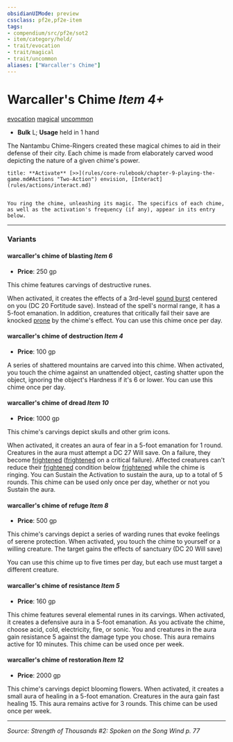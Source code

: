 ```yaml
---
obsidianUIMode: preview
cssclass: pf2e,pf2e-item
tags:
- compendium/src/pf2e/sot2
- item/category/held/
- trait/evocation
- trait/magical
- trait/uncommon
aliases: ["Warcaller's Chime"]
---
```

# Warcaller's Chime *Item 4+*  
[evocation](evocation.md "Evocation School Trait")  [magical](magical.md "Magical Item Trait")  [uncommon](uncommon.md "Uncommon Rarity Trait")  

- **Bulk** L; **Usage** held in 1 hand

The Nantambu Chime-Ringers created these magical chimes to aid in their defense of their city. Each chime is made from elaborately carved wood depicting the nature of a given chime's power.

```ad-embed-ability
title: **Activate** [>>](rules/core-rulebook/chapter-9-playing-the-game.md#Actions "Two-Action") envision, [Interact](rules/actions/interact.md)


You ring the chime, unleashing its magic. The specifics of each chime, as well as the activation's frequency (if any), appear in its entry below.
```

---

### Variants

#### warcaller's chime of blasting *Item 6*

- **Price**: 250 gp

This chime features carvings of destructive runes.

When activated, it creates the effects of a 3rd-level [sound burst](sound-burst.md) centered on you (DC 20 Fortitude save). Instead of the spell's normal range, it has a 5-foot emanation. In addition, creatures that critically fail their save are knocked [prone](conditions.md#Prone) by the chime's effect. You can use this chime once per day.

#### warcaller's chime of destruction *Item 4*

- **Price**: 100 gp

A series of shattered mountains are carved into this chime. When activated, you touch the chime against an unattended object, casting shatter upon the object, ignoring the object's Hardness if it's 6 or lower. You can use this chime once per day.

#### warcaller's chime of dread *Item 10*

- **Price**: 1000 gp

This chime's carvings depict skulls and other grim icons.

When activated, it creates an aura of fear in a 5-foot emanation for 1 round. Creatures in the aura must attempt a DC 27 Will save. On a failure, they become [frightened](conditions.md#Frightened) ([frightened](conditions.md#Frightened) on a critical failure). Affected creatures can't reduce their [frightened](conditions.md#Frightened) condition below [frightened](conditions.md#Frightened) while the chime is ringing. You can Sustain the Activation to sustain the aura, up to a total of 5 rounds. This chime can be used only once per day, whether or not you Sustain the aura.

#### warcaller's chime of refuge *Item 8*

- **Price**: 500 gp

This chime's carvings depict a series of warding runes that evoke feelings of serene protection. When activated, you touch the chime to yourself or a willing creature. The target gains the effects of sanctuary (DC 20 Will save)

You can use this chime up to five times per day, but each use must target a different creature.

#### warcaller's chime of resistance *Item 5*

- **Price**: 160 gp

This chime features several elemental runes in its carvings. When activated, it creates a defensive aura in a 5-foot emanation. As you activate the chime, choose acid, cold, electricity, fire, or sonic. You and creatures in the aura gain resistance 5 against the damage type you chose. This aura remains active for 10 minutes. This chime can be used once per week.

#### warcaller's chime of restoration *Item 12*

- **Price**: 2000 gp

This chime's carvings depict blooming flowers. When activated, it creates a small aura of healing in a 5-foot emanation. Creatures in the aura gain fast healing 15. This aura remains active for 3 rounds. This chime can be used once per week.

---
*Source: Strength of Thousands #2: Spoken on the Song Wind p. 77*